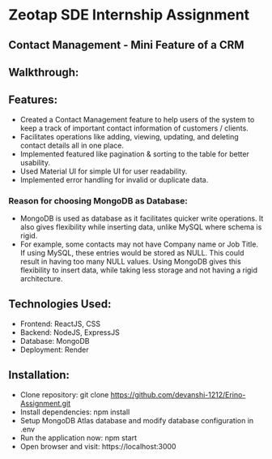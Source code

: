 # Zeotap SDE Internship Assignment
## Contact Management - Mini Feature of a CRM

## Walkthrough:

## Features:
- Created a Contact Management feature to help users of the system to keep a track of important contact information of customers / clients.
- Facilitates operations like adding, viewing, updating, and deleting contact details all in one place.
- Implemented featured like pagination & sorting to the table for better usability.
- Used Material UI for simple UI for user readability.
- Implemented error handling for invalid or duplicate data.

### Reason for choosing MongoDB as Database:
- MongoDB is used as database as it facilitates quicker write operations. It also gives flexibility while inserting data, unlike MySQL where schema is rigid.
- For example, some contacts may not have Company name or Job Title. If using MySQL, these entries would be stored as NULL. This could result in having too many NULL values. Using MongoDB gives this flexibility to insert data, while taking less storage and not having a rigid architecture.


## Technologies Used:
- Frontend: ReactJS, CSS
- Backend: NodeJS, ExpressJS
- Database: MongoDB
- Deployment: Render

## Installation:
- Clone repository:
  git clone https://github.com/devanshi-1212/Erino-Assignment.git
- Install dependencies:
  npm install
- Setup MongoDB Atlas database and modify database configuration in .env
- Run the application now:
  npm start
- Open browser and visit:
  https://localhost:3000
